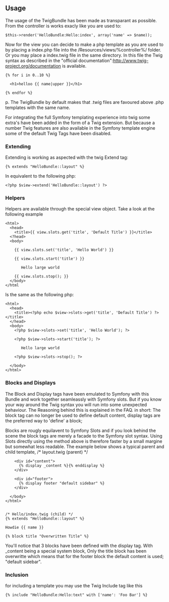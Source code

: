 ## Usage

The usage of the TwigBundle has been made as transparant as possible. From the controller is works exacly like you are used to:

    $this->render('HelloBundle:Hello:index', array('name' => $name));

Now for the view you can decide to make a php template as you are used to by placing a index.php file into the /Resources/views/%controller%/ folder. Or you may place a index.twig file in the same directory. In this file the Twig syntax as described in the "official documentation":http://www.twig-project.org/documentation is available.

    {% for i in 0..10 %}
    
      <h1>helloo {{ name|upper }}</h1>
    
    {% endfor %}

p. The TwigBundle by default makes that .twig files are favoured above .php templates with the same name.

For integrating the full Symfony templating experience into twig some extra's have been added in the form of a Twig extension. But because a number Twig features are also available in the Symfony template engine some of the default Twig Tags have been disabled.

### Extending

Extending is working as aspected with the twig Extend tag:

    {% extends "HelloBundle::layout" %}
    
In equivalent to the following php:

    <?php $view->extend('HelloBundle::layout') ?>


### Helpers

Helpers are available through the special view object. Take a look at the following example
  
    <html>
      <head>
        <title>{{ view.slots.get('title', 'Default Title') }}</title>
      <?head>
      <body>
        
        {{ view.slots.set('title', 'Hello World') }}
        
        {{ view.slots.start('title') }}
        
           Hello large world
        
        {{ view.slots.stop(); }}
      </body>
    </html
    
Is the same as the following php:

    <html>
      <head>
        <title><?php echo $view->slots->get('title', 'Default Title') ?></title>
      </head>
      <body>
        <?php $view->slots->set('title', 'Hello World'); ?>
        
        <?php $view->slots->start('title'); ?>
        
           Hello large world
           
        <?php $view->slots->stop(); ?>
        
      </body>
    </html>

### Blocks and Displays

The Block and Display tags have been emulated to Symfony with this Bundle and work together seamleassly with Symfony slots. But if you know your way around the Twig syntax you will run into some unexpected behaviour. 
The Reasoning behind this is explained in the FAQ. in short: The block tag can no longer be used to define default content,  display tags are the preferred way to 'define' a block;

Blocks are rougly equilavent to Symfony Slots and if you look behind the scene the block tags are merely a facade to the Symfony slot syntax. Using Slots directly using the method
above is therefore faster by a small margine but somewhat less readable. The example below shows a typical parent and child template,
    /* layout.twig (parent) */
    <!DOCTYPE html PUBLIC "-//W3C//DTD XHTML 1.0 Transitional//EN" "http://www.w3.org/TR/xhtml1/DTD/xhtml1-transitional.dtd">
    <html>
      <head>
        <meta http-equiv="Content-Type" content="text/html; charset=utf-8" />
        <title>{% display title %}default{% enddisplay %}</title>
      </head>
      <body>
        
        <div id="content">
          {% display _content %}{% enddisplay %}
        </div>
        
        <div id="footer">
          {% display footer "default sidebar" %}
        </div>
        
      </body>
    </html>


    /* Hello/index.twig (child) */
    {% extends "HelloBundle::layout" %}
    
    Howdie {{ name }}
    
    {% block title "Overwritten Title" %}

You'll notice that 3 blocks have been defined with the display tag. With _content being a special system block,
Only the title block has been overwritte which means that for the footer block the default content is used; "default sidebar".

### Inclusion

for including a template you may use the Twig Include tag like this

    {% include "HelloBundle:Hello:text" with ['name': 'Foo Bar'] %}

